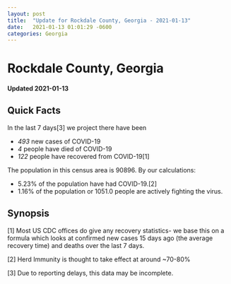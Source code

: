 ```yaml
---
layout: post
title:  "Update for Rockdale County, Georgia - 2021-01-13"
date:   2021-01-13 01:01:29 -0600
categories: Georgia
---
```


# Rockdale County, Georgia
#### Updated 2021-01-13

## Quick Facts

In the last 7 days[3] we project there have been
- *493* new cases of COVID-19
- *4* people have died of COVID-19
- *122* people have recovered from COVID-19[1]

The population in this census area is 90896. By our calculations:
- 5.23% of the population have had COVID-19.[2]
- 1.16% of the population or 1051.0 people are actively fighting the virus.

## Synopsis




[1] Most US CDC offices do give any recovery statistics- we base this on a formula which looks at confirmed new cases
15 days ago (the average recovery time) and deaths over the last 7 days.

[2] Herd Immunity is thought to take effect at around ~70-80%

[3] Due to reporting delays, this data may be incomplete.
 
    